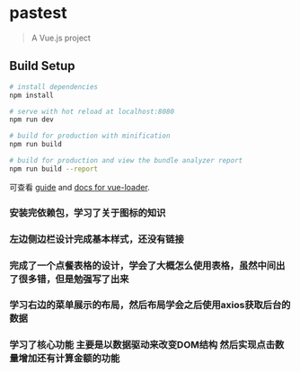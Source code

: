 # pastest

> A Vue.js project

## Build Setup

``` bash
# install dependencies
npm install

# serve with hot reload at localhost:8080
npm run dev

# build for production with minification
npm run build

# build for production and view the bundle analyzer report
npm run build --report
```

可查看 [guide](http://vuejs-templates.github.io/webpack/) and [docs for vue-loader](http://vuejs.github.io/vue-loader).
### 安装完依赖包，学习了关于图标的知识
### 左边侧边栏设计完成基本样式，还没有链接
### 完成了一个点餐表格的设计，学会了大概怎么使用表格，虽然中间出了很多错，但是勉强写了出来
### 学习右边的菜单展示的布局，然后布局学会之后使用axios获取后台的数据
### 学习了核心功能 主要是以数据驱动来改变DOM结构 然后实现点击数量增加还有计算金额的功能
